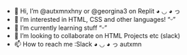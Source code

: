 - 👋 Hi, I’m @autxmnxhny or @georgina3 on Replit ◕ ◡ ◕ っ
- 👀 I’m interested in HTML, CSS and other languages! “ᵕ”
- 🌱 I’m currently learning stuff “ᵕ”
- 💞️ I’m looking to collaborate on HTML Projects etc (slack)
- 📫 How to reach me :Slack ◕ ◡ ◕ っ autxmn

